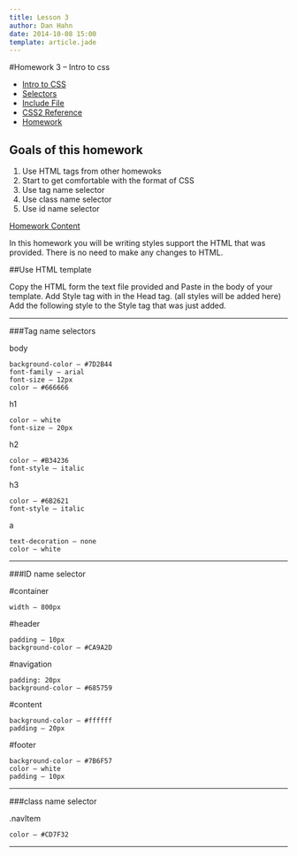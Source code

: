 ```yaml
---
title: Lesson 3
author: Dan Hahn
date: 2014-10-08 15:00
template: article.jade
---
```


#Homework 3 – Intro to css

* [Intro to CSS]()
* [Selectors](selectors.html)
* [Include File](include.html)
* [CSS2 Reference](css.html)
* [Homework](homework.html)

## Goals of this homework

1. Use HTML tags from other homewoks
2. Start to get comfortable with the format of CSS
3. Use tag name selector
4. Use class name selector
5. Use id name selector




<a href="homework3-text.txt" class="btn" target="_new">Homework Content</a>

In this homework you will be writing styles support the HTML that was provided. There is
no need to make any changes to HTML.

##Use HTML template

Copy the HTML form the text file provided and Paste in the body of your template.
Add Style tag with in the Head tag. (all styles will be added here)
Add the following style to the Style tag that was just added.

---

###Tag name selectors

body

	background-color – #7D2B44
	font-family – arial
	font-size – 12px
	color – #666666

h1

	color – white
	font-size – 20px

h2

	color – #B34236
	font-style – italic

h3

	color – #6B2621
	font-style – italic

a

	text-decoration – none
	color – white

---

###ID name selector

\#container

	width – 800px

\#header

	padding – 10px
	background-color – #CA9A2D

\#navigation

	padding: 20px
	background-color – #685759

\#content

	background-color – #ffffff
	padding – 20px

\#footer

	background-color – #7B6F57
	color – white
	padding – 10px

---

###class name selector

.navItem

	color – #CD7F32

---

<div class="homework-view" data-lesson="lesson3"></div>